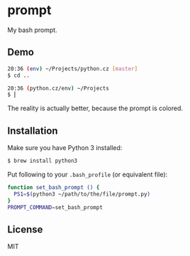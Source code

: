 # prompt

My bash prompt.

## Demo

```bash
20:36 (env) ~/Projects/python.cz [master]
$ cd ..

20:36 (python.cz/env) ~/Projects
$ ⎜
```

The reality is actually better, because the prompt is colored.

## Installation

Make sure you have Python 3 installed:

```bash
$ brew install python3
```

Put following to your `.bash_profile` (or equivalent file):

```bash
function set_bash_prompt () {
  PS1=$(python3 ~/path/to/the/file/prompt.py)
}
PROMPT_COMMAND=set_bash_prompt
```

## License

MIT
